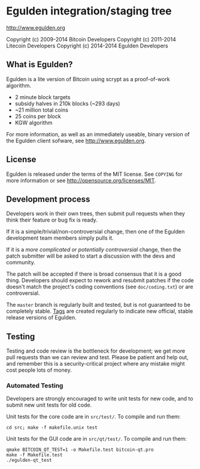 Egulden integration/staging tree
================================

http://www.egulden.org

Copyright (c) 2009-2014 Bitcoin Developers
Copyright (c) 2011-2014 Litecoin Developers
Copyright (c) 2014-2014 Egulden Developers

What is Egulden?
----------------

Egulden is a lite version of Bitcoin using scrypt as a proof-of-work algorithm.
 - 2 minute block targets
 - subsidy halves in 210k blocks (~293 days)
 - ~21 million total coins
 - 25 coins per block
 - KGW algorithm

For more information, as well as an immediately useable, binary version of
the Egulden client sofware, see http://www.egulden.org.

License
-------

Egulden is released under the terms of the MIT license. See `COPYING` for more
information or see http://opensource.org/licenses/MIT.

Development process
-------------------

Developers work in their own trees, then submit pull requests when they think
their feature or bug fix is ready.

If it is a simple/trivial/non-controversial change, then one of the Egulden
development team members simply pulls it.

If it is a *more complicated or potentially controversial* change, then the patch
submitter will be asked to start a discussion with the devs and community.

The patch will be accepted if there is broad consensus that it is a good thing.
Developers should expect to rework and resubmit patches if the code doesn't
match the project's coding conventions (see `doc/coding.txt`) or are
controversial.

The `master` branch is regularly built and tested, but is not guaranteed to be
completely stable. [Tags](https://github.com/Electronic-Gulden-Foundation/egulden/releases) are created
regularly to indicate new official, stable release versions of Egulden.

Testing
-------

Testing and code review is the bottleneck for development; we get more pull
requests than we can review and test. Please be patient and help out, and
remember this is a security-critical project where any mistake might cost people
lots of money.

### Automated Testing

Developers are strongly encouraged to write unit tests for new code, and to
submit new unit tests for old code.

Unit tests for the core code are in `src/test/`. To compile and run them:

    cd src; make -f makefile.unix test

Unit tests for the GUI code are in `src/qt/test/`. To compile and run them:

    qmake BITCOIN_QT_TEST=1 -o Makefile.test bitcoin-qt.pro
    make -f Makefile.test
    ./egulden-qt_test

